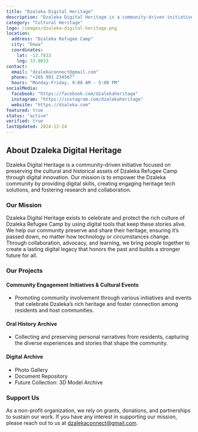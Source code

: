 ```yaml
---
title: "Dzaleka Digital Heritage"
description: "Dzaleka Digital Heritage is a community-driven initiative focused on preserving the cultural and historical assets of Dzaleka Refugee Camp through digital innovation. "
category: "Cultural Heritage"
logo: /images/dzaleka-digital-heritage.png
location:
  address: "Dzaleka Refugee Camp"
  city: "Dowa"
  coordinates:
    lat: -13.7833
    lng: 33.9833
contact:
  email: "dzalekaconnect@gmail.com"
  phone: "+265 991 234567"
  hours: "Monday-Friday, 9:00 AM - 5:00 PM"
socialMedia:
  facebook: "https://facebook.com/dzalekaheritage"
  instagram: "https://instagram.com/dzalekaheritage"
  website: "https://dzaleka.com"
featured: true
status: "active"
verified: true
lastUpdated: 2024-12-24
---
```


## About Dzaleka Digital Heritage

Dzaleka Digital Heritage is a community-driven initiative focused on preserving the cultural and historical assets of Dzaleka Refugee Camp through digital innovation. Our mission is to empower the Dzaleka community by providing digital skills, creating engaging heritage tech solutions, and fostering research and collaboration.

### Our Mission
Dzaleka Digital Heritage exists to celebrate and protect the rich culture of Dzaleka Refugee Camp by using digital tools that keep these stories alive. We help our community preserve and share their heritage, ensuring it’s passed down, no matter how technology or circumstances change. Through collaboration, advocacy, and learning, we bring people together to create a lasting digital legacy that honors the past and builds a stronger future for all.

### Our Projects

#### Community Engagement Initiatives & Cultural Events
- Promoting community involvement through various initiatives and events that celebrate Dzaleka’s rich heritage and foster connection among residents and host communities.

#### Oral History Archive
- Collecting and preserving personal narratives from residents, capturing the diverse experiences and stories that shape the community.

#### Digital Archive
- Photo Gallery
- Document Repository
- Future Collection: 3D Model Archive

### Support Us
As a non-profit organization, we rely on grants, donations, and partnerships to sustain our work. If you have any interest in supporting our mission, please reach out to us at [dzalekaconnect@gmail.com](mailto:dzalekaconnect@gmail.com).
